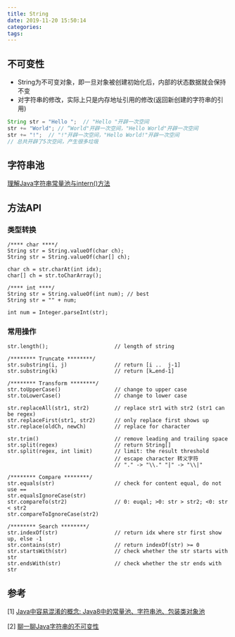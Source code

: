 ```yaml
---
title: String
date: 2019-11-20 15:50:14
categories: 
tags:
---
```

## 不可变性
- String为不可变对象，即一旦对象被创建初始化后，内部的状态数据就会保持不变
- 对字符串的修改，实际上只是内存地址引用的修改(返回新创建的字符串的引用)

```java
String str = "Hello ";  // "Hello "开辟一次空间
str += "World"; // “World"开辟一次空间，"Hello World"开辟一次空间
str += "!";  // "!"开辟一次空间，"Hello World!"开辟一次空间
// 总共开辟了5次空间，产生很多垃圾
```

## 字符串池
[理解Java字符串常量池与intern()方法](https://www.cnblogs.com/justcooooode/p/7603381.html)

## 方法API
### 类型转换
```java{1,8}
/**** char ****/
String str = String.valueOf(char ch);
String str = String.valueOf(char[] ch);

char ch = str.charAt(int idx);
char[] ch = str.toCharArray();

/**** int ****/
String str = String.valueOf(int num); // best
String str = "" + num; 

int num = Integer.parseInt(str);
```

### 常用操作
```java{3,7,21,27}
str.length();                     // length of string

/******** Truncate ********/
str.substring(i, j)               // return [i ..  j-1]   
str.substring(k)                  // return [k…end-1]

/******** Transform ********/
str.toUpperCase()                 // change to upper case
str.toLowerCase()                 // change to lower case

str.replaceAll(str1, str2)        // replace str1 with str2 (str1 can be regex)
str.replaceFirst(str1, str2)      // only replace first shows up
str.replace(oldCh, newCh)         // replace for character

str.trim()                        // remove leading and trailing space
str.split(regex)                  // return String[]
str.split(regex, int limit)       // limit: the result threshold
                                  // escape character 转义字符 
                                  // "." -> "\\." "|" -> "\\|"

/******** Compare ********/
str.equals(str)                   // check for content equal, do not use ==
str.equalsIgnoreCase(str)
str.compareTo(str2)               // 0: euqal; >0: str > str2; <0: str < str2
str.compareToIgnoreCase(str2)

/******** Search ********/
str.indexOf(str)                  // return idx where str first show up, else -1   
str.contains(str)                 // return indexOf(str) >= 0
str.startsWith(str)               // check whether the str starts with str
str.endsWith(str)                 // check whether the str ends with str
```

## 参考
[1] [Java中容易混淆的概念: Java8中的常量池、字符串池、包装类对象池](https://blog.csdn.net/Xu_JL1997/article/details/89150026)

[2] [聊一聊Java字符串的不可变性](https://www.cnblogs.com/one12138/p/11379840.html)